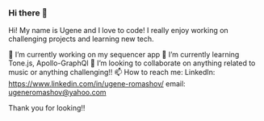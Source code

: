 ### Hi there 👋

<!--
**yromashov/yromashov** is a ✨ _special_ ✨ repository because its `README.md` (this file) appears on your GitHub profile.

Here are some ideas to get you started:

- 🔭 I’m currently working on ...
- 🌱 I’m currently learning ...
- 👯 I’m looking to collaborate on ...
- 🤔 I’m looking for help with ...
- 💬 Ask me about ...
- 📫 How to reach me: ...
- 😄 Pronouns: ...
- ⚡ Fun fact: ...
-->

Hi! My name is Ugene and I love to code!  I really enjoy working on challenging projects and learning new tech. 

🔭 I’m currently working on my sequencer app
🌱 I’m currently learning Tone.js, Apollo-GraphQl
👯 I’m looking to collaborate on anything related to music or anything challenging!!
📫 How to reach me:
    LinkedIn: https://www.linkedin.com/in/ugene-romashov/
    email: ugeneromashov@yahoo.com
    
    
Thank you for looking!!
